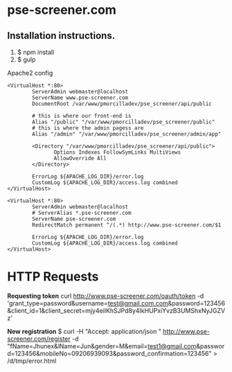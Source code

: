 # pse-screener.com

## Installation instructions.

1. $ npm install
2. $ gulp

Apache2 config
```
<VirtualHost *:80>
        ServerAdmin webmaster@localhost
        ServerName www.pse-screener.com
        DocumentRoot /var/www/pmorcilladev/pse_screener/api/public

        # this is where our front-end is
        Alias "/public" "/var/www/pmorcilladev/pse_screener/public"
        # this is where the admin pagess are
        Alias "/admin" "/var/www/pmorcilladev/pse_screener/admin/app"

        <Directory "/var/www/pmorcilladev/pse_screener/api/public">
               Options Indexes FollowSymLinks MultiViews
               AllowOverride All
        </Directory>

        ErrorLog ${APACHE_LOG_DIR}/error.log
        CustomLog ${APACHE_LOG_DIR}/access.log combined
</VirtualHost>

<VirtualHost *:80>
        ServerAdmin webmaster@localhost
        # ServerAlias *.pse-screener.com
        ServerName pse-screener.com
        RedirectMatch permanent ^/(.*) http://www.pse-screener.com/$1

        ErrorLog ${APACHE_LOG_DIR}/error.log
        CustomLog ${APACHE_LOG_DIR}/access.log combined
</VirtualHost>
```

# HTTP Requests
**Requesting token**
curl http://www.pse-screener.com/oauth/token -d 'grant_type=password&username=test@gmail.com.com&password=123456&client_id=1&client_secret=mjy4eilKhSJPd8y4IkHUPxiYvzB3UMShxNyJGZVz'

**New registration**
$ curl -H "Accept: application/json " http://www.pse-screener.com/register -d "fName=Jhunex&lName=Jun&gender=M&email=test1@gmail.com&password=123456&mobileNo=09206939093&password_confirmation=123456" > /d/tmp/error.html